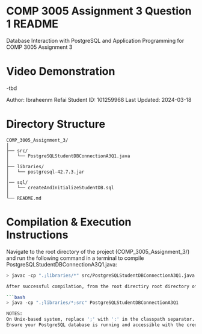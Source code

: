 # COMP 3005 Assignment 3 Question 1 README

Database Interaction with PostgreSQL and Application Programming for COMP 3005 Assignment 3

# Video Demonstration
-tbd

Author: Ibraheenm Refai
Student ID: 101259968
Last Updated: 2024-03-18

# Directory Structure 
```
COMP_3005_Assignment_3/
│
├── src/
│   └── PostgreSQLStudentDBConnectionA3Q1.java
│
├── libraries/
│   └── postgresql-42.7.3.jar
│
│── sql/
│   └── createAndInitializeStudentDB.sql
│
└── README.md
```

# Compilation & Execution Instructions

Navigate to the root directory of the project (COMP_3005_Assignment_3/) and run the following command in a terminal to compile PostgreSQLStudentDBConnectionA3Q1.java:

```bash
> javac -cp ".;libraries/*" src/PostgreSQLStudentDBConnectionA3Q1.java -d src

After successful compilation, from the root directiry root directory of the project (COMP_3005_Assignment_3/), run the application by executing the following command in a terminal: 

```bash
> java -cp ".;libraries/*;src" PostgreSQLStudentDBConnectionA3Q1

NOTES: 
On Unix-based system, replace ';' with ':' in the classpath separator.
Ensure your PostgreSQL database is running and accessible with the credentials and URL specified in the PostgreSQLStudentDBConnectionA3Q1.java file.

